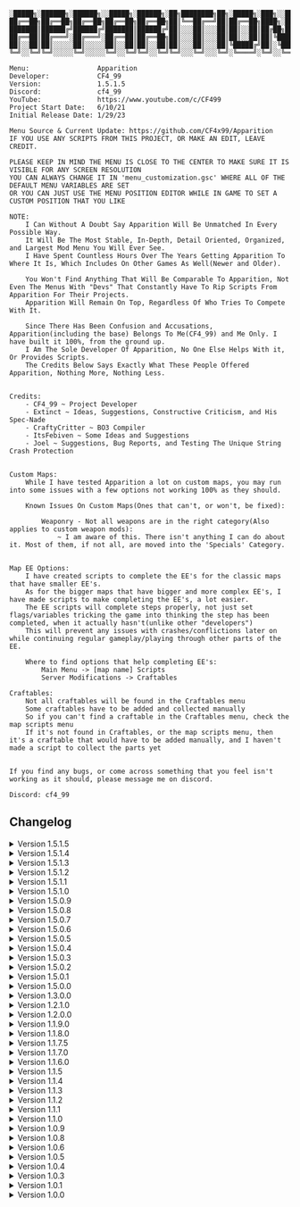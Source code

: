     ░█████╗░██████╗░██████╗░░█████╗░██████╗░██╗████████╗██╗░█████╗░███╗░░██╗
    ██╔══██╗██╔══██╗██╔══██╗██╔══██╗██╔══██╗██║╚══██╔══╝██║██╔══██╗████╗░██║
    ███████║██████╔╝██████╔╝███████║██████╔╝██║░░░██║░░░██║██║░░██║██╔██╗██║
    ██╔══██║██╔═══╝░██╔═══╝░██╔══██║██╔══██╗██║░░░██║░░░██║██║░░██║██║╚████║
    ██║░░██║██║░░░░░██║░░░░░██║░░██║██║░░██║██║░░░██║░░░██║╚█████╔╝██║░╚███║
    ╚═╝░░╚═╝╚═╝░░░░░╚═╝░░░░░╚═╝░░╚═╝╚═╝░░╚═╝╚═╝░░░╚═╝░░░╚═╝░╚════╝░╚═╝░░╚══╝

    Menu:                 Apparition
    Developer:            CF4_99
    Version:              1.5.1.5
    Discord:              cf4_99
    YouTube:              https://www.youtube.com/c/CF499
    Project Start Date:   6/10/21
    Initial Release Date: 1/29/23

    Menu Source & Current Update: https://github.com/CF4x99/Apparition
    IF YOU USE ANY SCRIPTS FROM THIS PROJECT, OR MAKE AN EDIT, LEAVE CREDIT.

    PLEASE KEEP IN MIND THE MENU IS CLOSE TO THE CENTER TO MAKE SURE IT IS VISIBLE FOR ANY SCREEN RESOLUTION
    YOU CAN ALWAYS CHANGE IT IN 'menu_customization.gsc' WHERE ALL OF THE DEFAULT MENU VARIABLES ARE SET
    OR YOU CAN JUST USE THE MENU POSITION EDITOR WHILE IN GAME TO SET A CUSTOM POSITION THAT YOU LIKE

    NOTE:
        I Can Without A Doubt Say Apparition Will Be Unmatched In Every Possible Way.
        It Will Be The Most Stable, In-Depth, Detail Oriented, Organized, and Largest Mod Menu You Will Ever See.
        I Have Spent Countless Hours Over The Years Getting Apparition To Where It Is, Which Includes On Other Games As Well(Newer and Older).

        You Won't Find Anything That Will Be Comparable To Apparition, Not Even The Menus With "Devs" That Constantly Have To Rip Scripts From Apparition For Their Projects.
        Apparition Will Remain On Top, Regardless Of Who Tries To Compete With It.

        Since There Has Been Confusion and Accusations, Apparition(including the base) Belongs To Me(CF4_99) and Me Only. I have built it 100%, from the ground up.
        I Am The Sole Developer Of Apparition, No One Else Helps With it, Or Provides Scripts.
        The Credits Below Says Exactly What These People Offered Apparition, Nothing More, Nothing Less.


    Credits:
        - CF4_99 ~ Project Developer
        - Extinct ~ Ideas, Suggestions, Constructive Criticism, and His Spec-Nade
        - CraftyCritter ~ BO3 Compiler
        - ItsFebiven ~ Some Ideas and Suggestions
        - Joel ~ Suggestions, Bug Reports, and Testing The Unique String Crash Protection


    Custom Maps:
        While I have tested Apparition a lot on custom maps, you may run into some issues with a few options not working 100% as they should.

        Known Issues On Custom Maps(Ones that can't, or won't, be fixed):

            Weaponry - Not all weapons are in the right category(Also applies to custom weapon mods):
                ~ I am aware of this. There isn't anything I can do about it. Most of them, if not all, are moved into the 'Specials' Category.


    Map EE Options:
        I have created scripts to complete the EE's for the classic maps that have smaller EE's.
        As for the bigger maps that have bigger and more complex EE's, I have made scripts to make completing the EE's, a lot easier.
        The EE scripts will complete steps properly, not just set flags/variables tricking the game into thinking the step has been completed, when it actually hasn't(unlike other "developers")
        This will prevent any issues with crashes/conflictions later on while continuing regular gameplay/playing through other parts of the EE.

        Where to find options that help completing EE's:
            Main Menu -> [map name] Scripts
            Server Modifications -> Craftables
        
    Craftables:
        Not all craftables will be found in the Craftables menu
        Some craftables have to be added and collected manually
        So if you can't find a craftable in the Craftables menu, check the map scripts menu
        If it's not found in Craftables, or the map scripts menu, then it's a craftable that would have to be added manually, and I haven't made a script to collect the parts yet


    If you find any bugs, or come across something that you feel isn't working as it should, please message me on discord.

    Discord: cf4_99



## Changelog
<details>
    <summary>
        Version 1.5.1.5
    </summary>

    - Added: Revelations Scripts -- Complete map challenges for any selected player
    - Added: Origins Scripts -- Option to open/close all gateways

    - Fixed: Map Challenges(Gorod Krovi / Zetsubou No Shima) -- Completing map challenges for any selected player should now work

    - Changed: Reorganized scripts to align with the order of the options in the menu
    - Changed: Weapon Attachments -- 'Correct Invalid Combinations' will no longer show if there are no valid attachments found for the players weapon
</details>

<details>
    <summary>
        Version 1.5.1.4
    </summary>

    - Added: Menu Structure -- Option Shader Previews -- Shows a preview of the color/shader based on the option
    - Added: Fun Scripts -- Human Centipede
    - Added: Server Tweakables -- 'Enabled Power-Ups' lists all the included power-ups and allows you to enable/disable them
    - Added: Zombie Options -- Remove zombie eyes

    - Fixed: Fun Scripts -- Entering Fun Scripts Would Disable Earning Points lol
    - Fixed: Zetsubou No Shima Scripts -- Controllable Spider -- Bad checks  in the 'zone_occupied_func' override would completely disable usables
    - Fixed: Zetsubou No Shima Scripts -- Bug with the menu not refreshing when grabbing Pack 'a' Punch Quest Parts -- Caused by a bad flag check
    - Fixed: Fun Scripts -- Health Bar width and positioning issues

    - Improved: Mode Common Scripts -- Improved weapon monitoring for game modes
    
    - Changed: Game Mode Common Scripts -- ModeWeaponMonitor while loop now uses a waittill instead of constantly looping with no trigger(Don't know why I didn't do this originally)
    - Changed: Fun Scripts -- Health Bar position to top center
</details>

<details>
    <summary>
        Version 1.5.1.3
    </summary>
    
    - Added: Option to change the controls to open Apparition -- You can select up to 3(My system allows any amount..Decided to limit to 3 though) -- This will save between games and show in the menu instructions too
    - Added: Pre-Set teleport locations for Mob Of The Dead, Tunnel Survivel, Bus Depot Survival, and Die Rise
    - Added: Game Mode -- Sharpshooter -- All players will be given a new weapon every 30 seconds -- Try to survive as long as you can(Should work on any custom map as well)
    - Added: Game Mode -- All The Weapons -- All players must work together to kill 15 zombies with each given weapon(you will be given a new weapon every 15 kills)
    - Added: Fun Scripts -- Effect Man Options

    - Fixed: Verification -- Setting the players verification to None while they're in the menu wouldn't destroy the menu hud -- Issue stems from isInMenu returning false if the players verification is none
    - Fixed: Effect Lists -- Removed duplicate effects -- Some effects get added to the global effect array with different array key names, but the same effect
    - Fixed: Drop Tower -- The math for spawning the seats was not correct
    - Fixed: Spawnables -- Issue with a notify when deleting/dismantling spawnables
    
    - Changed: Default menu X position to -101(was -81) -- Keep in mind that the position is close to the center to ensure the menu is visible on any resolution(use the menu position editor to place it where it best fits your liking)
    - Changed: Skybase -- If the perk bottle model can't be found on the map, then it will use the insta-kill model as a fall back
    - Changed: Spawnables -- Spawnables should be usable on most maps that have perk machines -- it won't be visually appealing on all maps, but it should be able to find a usable model on maps it couldn't before
</details>

<details>
    <summary>
        Version 1.5.1.2
    </summary>
    
    - Added: Basic Scripts -- Custom Crosshairs has been added back
    - Added: Fun Scripts -- Force Field Option -> Force Field Type ( Light / Death Skulls )
    - Added: Fun Scripts -- Health Bar has been added back
    - Added: Fun Scripts -- Death Skull ( Spawn / Delete All )
    - Added: Zombie Options -- Zombie Death Sounds
    - Added: Zombie Options -- Bodies Float -- All Dead Bodies Will Float Up
    - Added: Server Tweakables -- Fast Round Intermission
    - Added: Origins Script -- Damage orb as an option for staff quests
    - Added: Labeled More Perk Names For Custom Maps / Perk Mods
    - Added: Labeled Power-Ups With Proper Names

    - Changed: Lowered scroller opacity for Native design
    - Changed: Lowered banner opacity for Native design
    - Changed: Reorganized some options
    - Changed: Server Tweakables sub menu was moved from Server Modifications to Main Menu

    - Fixed: Issue with Zodiac menu style scroller having a low opacity
    - Fixed: Origins -- Lightning song quest -- if there was already any keys hit by players, they will be cleared before trying to complete the step
    - Fixed: Origins -- If all players leave the crazy place while Apparition is completing the Lightning song step, it will stop running and reset
    - Fixed: Origins -- If all players leave the crazy place while Apparition is completing the Fire cauldrons step, it will stop running and reset
</details>

<details>
    <summary>
        Version 1.5.1.1
    </summary>
    
    - Added: Player Malicious Option -- Brick Players Account -- This will crash the players game anytime they go into zombies -- The zombie barracks will also be bricked so they can't just reset their stats
    - Added: Player Malicious Option -- Sync Angles With You -- Forces the selected player to match your angles
    - Added: Player Malicious Option -- Sync Velocity With You -- Forces the selected player to match your velocity
    - Added: Die Rise -- Player ranks -- Set rank(1 - 5) for a selected player
    - Added: Origins -- Set tank speed(1 - 25) -- Default speed is 8
    - Added: Origins -- Disable tank cooldown
    - Added: Zetsubou No Shima -- Turn On Power
    - Added: Zetsubou No Shima -- Collect Pack 'a' Punch Quest Parts(Gauge, Wheel, and Whistle)

    - Changed: Script optimizations

    - Fixed: Overlooked issue with 'AngleNormalize180' -- caused issues with Smooth Snap Aimbot
    - Fixed: Origins -- Overlooked issue with selecting a player to complete challenges for
    - Fixed: Zombie Options -- Bug with spawned zombies not being killed when enabling 'Disable Spawning'
</details>

<details>
    <summary>
        Version 1.5.1.0
    </summary>

    - While I Have Added Scripts For The New Bus Depot & Tunnel Custom Maps, They Are Still Custom Maps. Not everything is going to be perfect and working 100% as they should.
    - NOTE: The changes made for Bus Depot & Tunnel, should work for any upcoming Tranzit related survival maps from Verko

    - Fixed: Weaponry for Bus Depot & Tunnel
    - Fixed: Custom Sentry For Bus Depot & Tunnel
    - Fixed: Bullet Menu For Bus Depot & Tunnel
    - Fixed: Projectile Rain For Bus Depot & Tunnel
    - Fixed: AC130 For Bus Depot & Tunnel

    - Removed: Mystery Box Options(Applies To Bus Depot & Tunnel Only)

    - Changed: Switched from an override, to a callback for handling players disconnecting

    - Added: Pack 'a' Punch Option Slider For Bus Depot & Tunnel -- None, Upgrade, Mastery
    - Added: Shangri-La -- Allow Full EE With Less Than 4 Players
</details>

<details>
    <summary>
        Version 1.5.0.9
    </summary>

    - While I Have Added Scripts For The New Die Rise Custom Map, It Is Still A Custom Map. Not Everything(i.e. Weaponry) Will Be Working 100% As It Does On Base Maps.
    
    - Added: AIO menu design
    - Added: Die Rise -- Collect elevator keys for any selected player
    - Added: Die Rise -- Turn On Power
    - Added: Die Rise -- Edit any selected players bank cash( Max / Reset )
    - Added: Origins -- 'Enable All' option for generators
    - Added: Der Eisendrache -- Teleport Location 'Pyramid'
    - Added: 'Show Origin' option in host menu -- Used to easily get teleport locations

    - Fixed: An overlooked issue with the numberpad -- the user was able to continuously input 0, or input 0, then other numbers following
    - Fixed: Keyboard numberpad display issue for Nautaremake
    - Fixed: Issue with player score override(used for disable points and points multiplier) not working on Der Eisendrache and some custom maps
    - Fixed: Debug print array('self.PrintMessageQueue') not being pre-defined as an array
    - Fixed: Possible crash when dismantling the skybase
    - Fixed: Major issues with adding/removing weapons from the box -- Everything including adding/removing pack 'a' punched weapons SHOULD work flawlessly now
    - Fixed: Issue with 'Disable Powerups' not working
    - Fixed: Origins Player Challenges -- You can now complete challenges for any selected player(controlled by slider)
    - Fixed: Remaining issues with Der Eisendrache Easter Egg options -- Ones that I have found(not to say there aren't more)
    - Fixed: No target not disabling for some scripts that uses it
    - Fixed: Issue with the common map script that triggers zombie traps

    - Changed: Added actionslot displays to menu instructions for scrolling

</details>

<details>
    <summary>
        Version 1.5.0.8
    </summary>

    - While I Have Added Scripts For The New Mob Of The Dead Custom Map, It Is Still A Custom Map. Not Everything(i.e. Weaponry) Will Be Working 100% As It Does On Base Maps.
    - NOTE: On The New MOTD Map, If You Open All Doors & Debris, It Will Activate All Of The Perk Power Generators As Well(That's Just The Way The Map Devs Have It Set Up In Their Scripts)

    - Added: Mob Of The Dead -- Feed Devil Dogs
    - Added: Mob Of The Dead -- Activate Power Generators(Labeled By Location)
    - Added: Mob Of The Dead -- Modify After Life Lives(Modify The Amount Of After Life Lives Each Player Has -- Shows A Live Counter Of Their Lives With Their Name)
    - Added: Der Eisendrache -- Activate Pack 'a' Punch
    - Added: Der Eisendrache Side Quest -- Claw Hat
    - Added: Der Eisendrache Side Quest -- Disco Inferno
    - Added: 'RELOADING...' Display For AC130(Displays While Using The 105mm & 40mm Only)

    - Changed: Updated A Few Hash Names
    - Changed: Debug Menu Prints Position Will Now Auto-Adjust Based On The Amount Of Players -- To Avoid The Prints And Player Scores Overlapping

    - Fixed: Bug With No Target Not Getting Disabled When Exiting 'Controllable Zombie'
    - Fixed: Issue With Not Being Able To Switch AC130 Weapons While Using Keyboard & Mouse
    - Fixed: Scripts Using Indentions, Instead Of Tabs -- VSC Settings Issue

</details>

<details>
    <summary>
        Version 1.5.0.7
    </summary>

    - I finally Got Around To Finishing All Of The Bow Quest Steps For Der Eisendrache :P

    - Added: Ascension EE Option -- 'Complete Lander Password'
    - Added: Ascension EE Option -- 'Send Orb To Space'
    - Added: Shadows Of Evil EE Option -- 'Snakeskin Boots' -- Radios Are Labeled By Location
    - Added: Der Eisendrache EE Option -- Void Bow: 'Inscribe Demon Name'
    - Added: Der Eisendrache EE Option -- Void Bow: 'Collect Reforged Arrow'
    - Added: Der Eisendrache EE Option -- Wolf Bow: 'Initiate Quest'
    - Added: Der Eisendrache EE Option -- Wolf Bow: 'Collect Skull Shrine'
    - Added: Der Eisendrache EE Option -- Wolf Bow: 'Attach Skull To Skeleton'
    - Added: Der Eisendrache EE Option -- Wolf Bow: 'Escort & Collect Wolf Souls'
    - Added: Der Eisendrache EE Option -- Wolf Bow: 'Collect Reforged Arrows'

    - Changed: Project Syntax -- Switched Back To Using Ternary Operators To Minimalize Some Conditional Blocks -- I Originally Removed Them Due To The Mod Tools Not Supporting Them
    - Changed: Default Max Options For Quick Menu Style Is 25 -- Default Menu Y Position Has Been Moved Up To Fit Up To 25 Options As Well
    - Changed: Origins Fill Soul Box -- Soul Boxes Are Now Labeled By Location
    - Changed: Added '>' Next To Options That Are Submenus -- Applies To The Quick Menu Style Only
    - Changed: Increased The AC130 Reload Time For The 105mm & 40mm Rounds

    - Fixed: Menu Scroller Opening Animation -- It Should Now Work As It Was Intended
    - Fixed: Bug With Triggering Fossil Heads For The Void Bow Quest
    - Fixed: Bug With Fireplace Step Showing As Incomplete When Finishing The Last Step -- Caused By Conditional Returns That Were Out Of Order

</details>

<details>
    <summary>
        Version 1.5.0.6
    </summary>

    - Changed: Quick Menu Will Always Have A Large Option Cursor
    - Changed: Profile Management Will Only Show When You're In A Ranked Match

    - Fixed: Zombie Options -- Kill -> Death Slider Option Is Now Fixed

</details>

<details>
    <summary>
        Version 1.5.0.5
    </summary>

    - Changed: Quick Menu Style -- Large Cursor Is Now Enabled By Default
    - Changed: Player Info Location Will Now Be More Adaptive Based On Menu Position and Width

    - Added: Weapon Loadout System(BETA) -- Weaponry->Loadout -- Options To Save Primary, Secondary, Primary Offhand, and Secondary Offhand to be given each time you spawn(saves through games)
    - Added: Opening Animation For Quick Menu Style

    - Fixed: Bug With Quick Menu Scrolling System
    - Fixed: Bug With Custom Sentry Not Deleting
    - Fixed: Bug With Light Protector Not Deleting
    - Fixed: Bug With Spec-Nade
    - Fixed: Bug With Grappling Gun

</details>

<details>
    <summary>
        Version 1.5.0.4
    </summary>

    - Added: Better Overall Support For The New Quick Menu Style

    - Fixed: Menu Repositioning For The New Quick Menu Style

</details>

<details>
    <summary>
        Version 1.5.0.3
    </summary>

    - Removed: Useless Variable That Was Used For Entity Options(Was Removed In The Last Update)

    - Added: Origins Teleports For All Staff Tunnels
    - Added: Quick Menu Style -- The Quick Menu Style Can Now Be Used As The Main Style Of Apparition

    - Fixed: Bug With Smooth Rainbow Theme Not Working For Quick Menu, While Using Nautaremake Style
    - Fixed: Potential Bug With The New Auto-Sizing Quick Menu Design

</details>

<details>
    <summary>
        Version 1.5.0.2
    </summary>

    - Update Is Mostly Backend Changes

    - Removed: Entity Options
    - Removed: Welcome Message
    - Removed: Entity Count Display
    - Removed: 'tag_body' As A Player Bone Tag Option -- It Isn't A Valid Player Tag

    - Changed: Quick Menu Design
    - Changed: Default Scrolling Buffer From 12 to 10 -- Scrolling Should Be A Little Faster Now

    - Fixed: Bug With No Target Not Turning Off
    - Fixed: Bug With Anti-End Game Not Turning Off

</details>

<details>
    <summary>
        Version 1.5.0.1
    </summary>

    - Removed: All UEM Related Options/Scripts -- Apparition is now 100% detected by UEM, so I don't see a reason to keep the UEM scripts in the project.

    - Added: Origins -- Option To Give Players Helmets
    - Added: Origins -- Option To Give Players Normal or Golden Shovels

    - Changed: Moved Weapon Camo Options From 'Weapon Options' To 'Weaponry'
    - Changed: The New No Target(made to run undetected on UEM) Has Been Reverted Back To The Original Script

    - Fixed: Bug With Broken Mount Camera Slider
    - Fixed: Undefined Tag Origin -- Mount Camera(tag_body)
    - Fixed: Bug With Trapping The Apothicon On Revelations

</details>

<details>    
    <summary>
        Version 1.5.0.0
    </summary>

    There Were Countless Backend Changes That Won't Be Listed. Apparition Recieved A Much Needed Overhaul In Every Way.
    I Can Without A Doubt Say Apparition Will Be Unmatched In Every Possible Way.
    It Will Be The Most Stable, In-Depth, Detail Oriented, Organized, and Largest Mod Menu You Will Ever See.
    You Won't Find Anything That Will Be Comparable To Apparition, Not Even The Menus With "Devs" That Constantly Have To Rip Scripts From Apparition For Their Projects.
    Apparition Will Remain On Top, Regardless Of Who Tries To Compete With It.



    - NOTE: Update 1.4.0.0 was built only for the workshop. So 1.5.0.0 includes the 1.4.0.0 changes as well.

    - Everything should now fit the mod tool syntax requirements(aside from a few things custom compilers don't support)
    - You can now run Apparition while in developer mode without getting debug errors(aside from a few that aren't from Apparition)

    - Apparition Is Now 100% Undetected By The Ultimate Experience Mod

    - UEM Options(These Options Only Show When UEM Is Loaded):
        - Added: Hat Manipulation
        - Added: Complete Current Weapon Camo
        - Added: Unlock Hats(Halloween & Christmas)
        - Added: Leaderboard Killer(Will Most Likely Get You Blacklisted From The Leaderboards)
        - Added: Force Save Stats

    - Improved: Shader auto-scaling for strings -- Shaders(i.e. instructions, quick menu, entity count) will now fit to the text length alot better
    - Improved: Body Guard Targeting Logic
    - Improved: Zombie head gib
    - Improved: Pause World

    - Changed: Removed The Menu Auto-Adapting Hud Based On Resolution -- The Menu Is Now Positioned Closer To The Center To Combat The Menu Being Offscreen For Some People
    - Changed: Every Submenu Is Now Populated In Its Respected File(Basic Scripts Options Will Be In basic.gsc)
    - Changed: Menu instructions display will now adapt to the menu location(If it's too far to the right, the info will display on the left side. If it's too far to the left, the info will display on the right side)
    - Changed: Switched to a callback to handle players disconnecting mid-game
    - Changed: Bots will now have their own verification(They will be displayed as [Bot]<bot name> in the player menu)
    - Changed: Origins Generators Are Now Listed In Correct Numerical Order
    - Changed: Added keyboard/numberpad scroller outline for the Nautaremake design
    - Changed: Nautaremake Color Scheme Will Now Match Nautilus 1:1
    - Changed: Added outlines for menu instructions background, entity count background, and player info background
    - Changed: If Players Go Near Exploding Zombies, They Will Now Burn
    - Changed: Custom Sentry & Custom Sentry Weapon Are Now Together In Its Own Submenu -- Advanced Scripts
    - Changed: Host/Developer Player Info Will No Longer Show For Anyone(Including The Host and Developer)
    - Changed: Player IP Will No Longer Be Included With Player Info -- To Include It -> Host Menu -> Player Info -> Include IP(Applies To All Players)

    - Fixed: Several Undefined Variables, Arrays, and Incorrect Data Type Conflictions
    - Fixed: Custom Zombie Health Bugs
    - Fixed: Nuke Nades Bug
    - Fixed: Several Issues In Weaponry Scripts
    - Fixed: Several Issues In Teleport Scripts
    - Fixed: Several Issues In Fun Scripts
    - Fixed: Several Issues In Basic Scripts
    - Fixed: Several Issues In AI Spawners
    - Fixed: Several Issues In Advanced Scripts
    - Fixed: Several Issues In Aimbot Scripts
    - Fixed: Auto-Respawn Not Working Unless Auto-Revive Is Enabled
    - Fixed: Typo That Caused A Bug With Completing The Hide & Seek EE On The Giant
    - Fixed: Bugs With Beast Mode Option On SOE(It will now function as it should)
    - Fixed: Player getting stuck/frozen when the grappling gun is disabled while using it

    - Added: When The Game Ends, You Will Now See A Message That Says "Press & Hold [melee] To Restart The Match" -- Only Shows For The Host -- Replaces "You Survived <> Rounds"
    - Added: Host Menu - Disable Player Info From Showing In Player Menu(Applies To All Players)
    - Added: Controllable Spider To Zetsubou No Shima Scripts
    - Added: Upgraded Weapon Wallbuys(Server Tweakables)
    - Added: Teleport To A Random Player
    - Added: Moon Gravity
    - Added: Explosive Bullet Effect(Optional)
    - Added: Zombie Teleport Grenades
    - Added: Perk Jingles/Quote Sounds
    - Added: Audio Dialog Sounds
    - Added: Aimbot - Menu Open Check(Disables Aimbot If Menu Is Open)
    - Added: Server Tweakable - Revive Trigger Radius
    - Added: Server Tweakable - Last Stand Bleedout Time
    - Added: Enable Full SOE EE For 3 Players Or Less(Rails will also stay electrified when shocked to make it easier without 4 players)
    - Added: Revelations Scripts(Collect Keeper Companion Parts, Corrupt All Generators, Trap Apothicon, Free Pack 'a' Punch, and Damage Tombstones)
    - Added: Sound effect when teleporting
    - Added: Sound To The SOE & Origins Jump Scare
    - Added: Choice Between "Sound & Picture" and "Sound Only" To Player Jump Scare
    - Added: Developer mode to host menu(for debugging purposes)
    - Added: Max Weapon Ranks To All Players Menu
    - Added: Unlock All Challenges To All Players Menu
    - Added: Clan Tag Options To All Players Menu
    - Added: Liquid Divinium Loop To All Players Menu

</details>

<details>
    <summary>
        Version 1.3.0.0
    </summary>

    - Whole Apparition menu structure has been remade
    - Due to hitting the function size bytecode limit, I chose to populate most sub menus by jumping to separate functions
    - Apparition can now be compiled on Infinity Loader(Infinity Loader doesn't support '===' and '!==' which has been removed from AI spawners)

    - Added: Entity count display at the bottom left of the screen
    - Added: Menu customization option to disable the entity count display
    - Added: Menu customization option to reposition the menu for all styles(Zodiac style can only move left and right)
    - Added: Menu customization option to change the title color
    - Added: Menu customization option to change the options color
    - Added: Menu customization option to change the scrolling option color
    - Added: Menu customization option to change the toggled Option color(for when toggle style is set to text color)
    - Added: New temp-ban player system(you can now view a list of banned players, and unban them)
    - Added: Dead Ops View
    - Added: Newsbar
    - Added: Der Eisendrache Enable All Landing Pads
    - Added: Wunderwaffe DG-2 for SOE

    - Fixed: Der Eisendrache Void Bow steps
    - Fixed: Der Eisendrache Fire Bow Fireplace step
    - Fixed: Keyboard/Numberpad UI
    - Fixed: Bug with scrolling system
    - Fixed: Possible crash while using rain projectiles
    - Fixed: Possible crash with unlimited ammo/equipment
    - Fixed: Zombie counter UI
    - Fixed: Repair all window barriers
    - Fixed: Save & Load binds no longer work while in the menu
    - Fixed: Issues with the tornado
    - Fixed: Collecting all craftables breaking the rituals on SOE

    - Removed: Mod Menu Lobby Game mode
    - Removed: Anti-Join(useless)

    - Changed: Reorganized several menus
    - Changed: Increased the RGB Fade speed
    - Changed: Anti-End Game is now located in host menu
    - Changed: Force Field now has it's own submenu(still in fun scripts)
    - Changed: SOE Fumigator is now a submenu that will allow you to give Fumigators to selected players

</details>

<details>
    <summary>
        Version 1.2.1.0
    </summary>

    - Added: Menu Customization Option To Change Menu Scrolling Buffer(Speed)

    - Improved: Shader Auto-Sizing -- Remade The Games 'GetTextWidth' function to be able to auto-adjust to better fit keybinds when switching between controller and keyboard
    - Improved: Scrolling system to skip any blank or invalid options

    - Fixed: Save Player Verification
    - Fixed: Bug with hud not showing while dead
    - Fixed: Teleporting all players will no longer do damage to them
    - Fixed: Bugs between skybase teleporter, and spawned teleporters
    - Fixed: Origins 115 rings not working(Officially working flawlessly)
    - Fixed: Player rank applying to yourself, rather than the selected player
    - Fixed: Anti-End Game not allowing the host to end the game, even in a private match

</details>

<details>
    <summary>
        Version 1.2.0.0
    </summary>

    - Added: Auto-Correction For Menu Hud While Using Resolutions That Would Normally Put The Hud Off Screen
    - Added: Zodiac Menu Style
    - Added: Ability To Have Shaders As Options(Won't Use It On BO3. But, Wanted To Do It Anyways)
    - Added: Mexican Wave
    - Added: Flyable Lunar Lander(Ascension Only)
    - Added: Option To Disable Menu Sounds
    - Added: Option To Collect All Craftables At Once, Collect All Pieces Of Specific Craftable, Or Specific Parts Of A Craftable
    - Added: Pre-Set Teleports For Every Map
    - Added: Option To Clear Selected Stats
    - Added: Auto-Down Player(Malicious Options)
    - Added: Custom Teleporters(Decided On This Instead Of Ziplines, Which Have Been Requested A Lot)
    - Added: Skybase(Works On All Maps -- You Could Still Hit G_Entity Limit On Some Maps Though)
    - Added: New Debug Printing(Prints Bottom Left -- Will Only Be Used For Host Prints Like G_Entity Protection)

    - Improved: Align 115 Rings(Origins) -- Works Perfectly Now
    - Improved: Rank/Prestige Options -- There was a lot of confusion, and issues with this. Everything should be good now.
    - Improved: Menu Credits
    - Improved: G_Entity Protection(Should Adjust To All Maps Now)
    - Improved: Unnecessary menu threads on players

    - Changed: Menu Instructions Location To Bottom Center Of Screen
    - Changed: Moved Menu Position Up
    - Changed: Max Options Shown To 9 -- Zodiac Style Is 12
    - Changed: Prestige Slider Max Is Now 11(Master Prestige)
    - Changed: Player Insta-Kill To Slider(Disable, All, Melee)
    - Changed: Spawnable System Dismantle Option -- Now Dismantles Each Piece With A Random Amount Of Force
    - Changed: Model Scaling(Maximum: 10 || Minimum: 0.5 || Increment: 0.5)
    - Changed: Moved Save & Load Position To Teleport Menu
    - Changed: Welcome Message Style

    - Fixed: Issue With Slider Max/Min Value Not Correctly Refreshing
    - Fixed: Hud Count Confliction With Zombie Counter And Menu Hud
    - Fixed: Crash With Spiral Staircase Spawning While G_Entity Crash Protection Is Deleting Entities

</details>

<details>
    <summary>
        Version 1.1.9.0
    </summary>

    - Improved: Major Backend Improvements
    - Improved: Client Disconnect Handler(If a player is navigating another players options, and that player disconnects, it will kick them back to the player menu. If a player is viewing the player menu when a player disconnects, it will refresh the options)

    - Added: Native Design Back
    - Added: Option To Temp Save A Player's Verification
    - Added: Projectile Vomiting(Zombie Options)
    - Added: Knockdown(Zombie Options || All Maps But The Giant)
    - Added: Push(Zombie Options || Only Available On SOE)
    - Added: Start Of Game Mode Options(Mod Menu Lobby Only Atm)

    - Changed: Submenu system now doesn't rely on player info to find the correct submenu

</details>

<details>
    <summary>
        Version 1.1.8.0
    </summary>

    - Improved: Menu Backend
    - Improved: Menu Open/Close Animations
    - Improved: Light Protector(Major Improvements)

    - Changed: Submenus Now Run On Client XUIDs rather than Entity Number
    - Changed: Camo Selector From Slider To Submenu. It Now Lists By Proper Display Names Rather Than Index
    - Changed: Drop Camera Is Now In Fun Scripts
    - Changed: Silent Aimbot Now Only Runs While The Player Is Firing Instead Of While The Player Is Holding Down Their Trigger

    - Added: Client Disconnect Handler. If You're Viewing A Player's Options When They Disconnect, You Will Be Kicked Back To The Player Menu.
    - Added: Menu Style: "Nautaremake" (Remake Of ItsFebiven's Nautalus Design)
    - Added: Ice Skating To Fun Scripts
    - Added: All Client God Mode Option
    - Added: Show Tris Lines
    - Added: tag_eye To Bone Tags List
    - Added: A Welcome Message When A Player Is Given The Menu, Or When The Host Spawns
    - Added: Disable Player Hud

    - Fixed: Samantha Says Part 2 Bug On Moon. It Will Work Now, But Won't Let You Use It Until You Get To That Step In The EE.
    - Fixed: Issue When Loading Saved Menu Design Color
    - Fixed: Crashing Issue With Cod Jumper
    - Fixed: Issue With Rapid Fire Not Turning Off Correctly
    - Fixed: Force Field Not Killing All AI Types

    - Removed: XP Multiplier
    - Removed: Menu Blur Option
    - Removed: Leftover Debug Prints In Shoot To Revive

</details>

<details>
    <summary>
        Version 1.1.7.5
    </summary>

    - Fixed: Issues With Serious's Compiler
    - Fixed: Client Bind UI
    - Fixed: Forge Mode & Gravity Gun Not Picking Up Players
    - Fixed: Issue on Origins with teleporting to the robot heads, then exiting
    - Fixed: Max G_Entity Count Is Lower On The Giant, G_Entity Crash Protection Has Been Updated To Fit That

    - Added: Menu Open/Close Animations
    - Added: Option To Disable Menu Open/Close Animations
    - Added: Retain Perks

    - Changed: Redesigned & Improved Menu Instructions
    - Changed: Repositioned Menu(Moved Further Left)
    - Changed: Repositioned Zombie Counter
    - Changed: Menu Now Loads At The Start Of The Game, Rather Than After The Black Screen
    - Changed: Decreased The Chances Of The Menu Creating Unnecessary Unique Strings
    - Changed: Number Pad Now Uses Values, Rather Than Strings(No Lag - Decreases The Amount Of Unique Strings - Auto-Corrects When You Go Over Max Int)

    - Removed: All LUI Hud
    - Removed: Unnecessary Utility Functions

</details>

<details>
    <summary>
        Version 1.1.7.0
    </summary>

    - Added: Entity Options Back
    - Added: Forge Mode

    - Changed: Moved Mount Camera To Fun Scripts
    - Changed: Explosive Bullet Damage & Range Are Now Int Sliders
    - Changed: G_Entity Crash Protection Is Now Enabled By Default
    - Changed: XP Multiplier To Int Slider(Minimum: 2 || Max: 100)
    - Changed: Forge Model Distance Editor To Int Slider

    - Improved: Large Cursor(Now Sliders, Text Bools, and Sub Menu Indicators Scale With The Option)
    - Improved: G_Entity Crash Protection - Protection Is 1000x Better Now
    - Improved: Electric Fire Cherry(Now Functions Like An Enhanced Electric Cherry)
    - Improved: Rebuilt Gravity Gun(Works Perfectly Now)
    - Improved: Delete Gun
    - Improved: Shoot To Revive
    - Improved: Rocket Riding - You Can Now Rocket Ride Other Players By Firing A Missile While Near Them
    - Improved: Zombie Spawning - Faster & Shouldn't Have Issues Anymore
    - Improved: Nuke Nades
    - Improved: SOE Beast Mode - Works As It Should - Can Now Be Toggled On Other Players

    - Fixed: Bug With New Camo Saving System While Un-Pack 'a' Punching A Weapon
    - Fixed: Surface Type Traces That Look For Invalid Surfaces
    - Fixed: Bug With Client Visual Effects

</details>

<details>
    <summary>
        Version 1.1.6.0
    </summary>

    - Changed: Increased Slider Speed

    - Fixed: Client Side Button UI
    - Fixed: Bug With Some Death Barriers
    - Fixed: Aimbot Distance Check
    - Fixed: Bug With Downing All Players
    - Fixed: Bug With Server XP Multiplier being set too high and causing negative xp
    - Fixed: Take Current Weapon, also taking your knife

    - Improved: Any camo set on weapons using the menu, will now save on those weapons and won't be removed when using other options like attachments
    - Improved: Rebuilt Zombie Counter(better than ever)

    - Added: Player Info Back
    - Added: sv_cheats Toggle
    - Added: Shoot While Sprinting
    - Added: Electric Fire Cherry
    - Added: Adventure Time Back
    - Added: Earthquake Back
    - Added: Rapid Fire
    - Added: Disable Earning Points
    - Added: Smooth Snap Aimbot
    - Added: Smooth Snap Amount
    - Added: Target Requirement(None / Visible / Damageable)

    - Removed: Auto-Verification

</details>

<details>
    <summary>
        Version 1.1.5
    </summary>

    - Fixed: Unique string crash protection. You should now officially never encounter the unique string crash.

    - Removed: Effects Man Options

    - Changed: Zombie Counter Now Only Shows The Alive Count
    - Changed: Limited The Amount Of Bad Effects And Models That Are Used In The Menu
    - Changed: Weapon Attachments Are Now All In One Submenu, Rather Than In Serparate Categories
    - Changed: Force Field Size Is Now An Int Slider

    - Added: Joel To Menu Credits

</details>

<details>
    <summary>
        Version 1.1.4
    </summary>

    - Imprvoed: The crashing issue people have been experiencing due to exceeding the max amount of unique strings, should be controlled now. The chances anyone hits the max now, is slim. If you do manage to hit the max, I have implemented a protection that will stop unique strings from being made.
    - Improved: Menu Refreshing. There shouldn't be anymore conflictions between the quick menu and Menu Refresh. There also shouldn't be anymore pointless refreshes for clients.
    - Improved: Quick Menu Shader Auto-Sizing

    - Removed: Option Counter
    - Removed: Player Info

</details>

<details>
    <summary>
        Version 1.1.3
    </summary>

    - Added: Welcome Message
    - Added: Death Slider(Down / Kill)
    - Added: Pack 'a' Punch Camo When Weapon Is Packed Using The Menu

    - Removed: Entity Options
    - Removed: 3D Drawing
    - Removed: Health Bar
    - Removed: Adventure Time
    - Removed: Earthquake
    - Removed: Custom Crosshairs

    - Improved: Revive Player
    - Improved: Menu Hud Handling
    - Improved: Menu Handling When Player Dies

    - Changed: When Dead and Spectating, Menu Is Now Disabled and Only the Quick Menu Is Accessible.
    - Changed: When Dead, The Quick Menu Now Only Has 3 Options: Respawn, Restart Game(Host), and Disconnect(Host)

    - Fixed: Bug With Teleporting Player To Self/Self To Player
    - Fixed: Bug That Would Enable Double Jump When You Respawn
    - Fixed: Bug With Player Info
    - Fixed: Bug With Keyboard/Number Pad/Menu Credits While Using The Old School Design
    - Fixed: Some Things That Might Cause Crashes
    - Fixed: Several Bugs With Old School Design
    - Fixed: Bug With Server Tweakable: Max Ammo Fills Clips, Always Being On
    - Fixed: Several Bugs After Player Dies & Respawns

</details>

<details>
    <summary>
        Version 1.1.2
    </summary>

    - Added: Open Pause Menu For Player(Malicious/Trolling Option)
    - Added: Max Ammo Power-Ups Fill Weapon Clips(Server Tweakable)

    - Removed: Duplicate Function

    - Fixed: Small Syntax Issue That Was Overlooked
    - Fixed: The Issues That Serious's Compiler Had With Apparition
    - Fixed: Sliders/Keyboard Controls For Controller Users

</details>

<details>
    <summary>
        Version 1.1.1
    </summary>

    - Added: Merry Go Round
    - Added: Drop Tower

    - Improved: Scrolling System

    - Changed: Minimum Options Shown Is Now 5
    - Changed: Option Count Disabled By Default

    - Fixed: Bug With Player Info Improperly Destroying HUD
    - Fixed: Bug With Player Info Not Showing When Immediately Opening Player Menu
    - Fixed: Added Save/Load Design Back

</details>

<details>
    <summary>
        Version 1.1.0
    </summary>

    - Added: Custom Menu Blur Amount(When Menu Blur Is Enabled)
    - Added: Player Info(Shows When Hovering Over Their Name In The Player Menu)(Won't Show Host Info)
    - Added: 'Type Writer' To Doheart Styles
    - Added: Random Character Model Index Loop
    - Added: Aimbot Key(None / Aiming / Firing)
    - Added: More Support For Specific Map Teleports

    - Removed: Custom Menu RGB
    - Removed: Custom Menu Position
    - Removed: Custom Menu Width
    - Removed: Aimbot -- Aiming Required

    - Improved: Major UI Changes/Improvements
    - Improved: Menu Hud Handling. Should Never Run Into Issues With Hud Disappearing.
    - Improved: Scrolling System(Causes Less Lag & Faster Scrolling)
    - Improved: Aimbot Targeting(Will Now Officially Target All AI Types)
    - Improved: Menu Instructions Handling(More Detailed Instructions, And More Instructions For Scripts)
    - Improved: Scripts That Spawn Zombies

    - Changed: Default Max Options From 9 To 12
    - Changed: Custom Max Options Shown - Minimum Is Now 1 - Max Is Now 12
    - Changed: Option Counter Is Now Enabled By Default
    - Changed: Switched Verifications Admin & Co-Host(Co-Host Is Now The Higher Verification)

    - Fixed: Bug With Quick Menu Scrolling System
    - Fixed: Bug With Fire Bow Quest

</details>

<details>
    <summary>
        Version 1.0.9
    </summary>

    - Added: Aimbot Types: Silent/Snap
    - Added: 'Disable Fog' To Host Menu
    - Added: Option To Teleport To Selected Entity In Entity Options
    - Added: Reign Drops To Power-Ups Menu
    - Added: Option To Unlock/Lock All Challenges
    - Added: Der Eisendrache Fire & Lightning Bow Quest Options Back

    - Removed: Snap To Zombie/Shoot Through Walls

    - Improved: Aimbot Targeting
    - Improved: Aimbot Auto-Fire

    - Changed: You Can Now Collect Single Pieces Of Craftables Instead Of All At Once
    - Changed: Menu Scrolling/Selecting Sounds
    - Changed: Artillery Strike Now Counts As Kills For The Person That Activated It

    - Fixed: Bug Between Moon Doors and Open All Doors
    - Fixed: Bug With Quick Menu While Using Old School Design
    - Fixed: Aimbot Not Targeting All AI Types
    - Fixed: Bug With Modify Score
    - Fixed: Anti-End Game

</details>

<details>
    <summary>
        Version 1.0.8
    </summary>

    - Added: Aimbot Distance Check
    - Added: Player Mount Camera Option
    - Added: Ability To Add Pack 'a' Punched Weapons To Mystery Box
    - Added: Weapon Attachments
    - Added: DevGui Info(Host Only)
    - Added: Jumpscare (SOE & Origins)

    - Fixed: Bug with menu instructions not showing when a player is verified

</details>

<details>
    <summary>
        Version 1.0.6
    </summary>

    - Changed: Replaced Native Design With Right Side Design
    - Changed: Updated how the menu loads design variables to fit whatever design is loaded by default

</details>

<details>
    <summary>
        Version 1.0.5
    </summary>

    - Removed: Der Eisendrache Bow Quests Until Crashes Can Be Worked Out

    - Quick Menu:
        - Unique Design
        - Infinite Scroll
        - Auto-Sizing Option Backgrounds
        - Bool/Slider Options

</details>

<details>
    <summary>
        Version 1.0.4
    </summary>

    - Added: Old School Design
    - Added: Option To Enable Large Cursor
    - Added: Ability To Change Hitmarker Feedback Shader
    - Added: Option To Force Animations On Zombies

    - Fixed: Bug Not Being Able To Open 'Advanced Scripts'
    - Fixed: Bug With Hitmarkers On Custom Maps/Mods That Has Hitmarkers Enabled

</details>

<details>
    <summary>
        Version 1.0.3
    </summary>

    - Fixed: Spiral Staircase should now work for all maps
    - Added: The option for someone to add a welcome message if wanted.

    - Origins Scripts
        - Complete Ice Tiles
        - Complete Ice Tombstones
        - Complete Wind Rings
        - Complete Wind Smoke Stones
        - Complete Fire Cauldrons
        - Complete Fire Torches
        - Complete Lightning Piano Song
        - Complete Lightning Dials
        - Rotate 115 Rings To Desired Color

</details>

<details>
    <summary>
        Version 1.0.1
    </summary>

    - Removed: Type Writer, Rain, CYCL, and KRDR from Doheart styles

    - Added: Fade Effect to Doheart Styles

    - Changed: Option Counter Is Disabled By Default

    - Fixed: Loading Crash On Custom Maps
    - Fixed: Bug With Spawning Models On Bigger Maps

</details>

<details>
    <summary>
        Version 1.0.0
    </summary>

    - Initial Commit

</details>